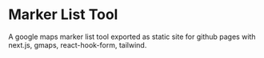 # Marker List Tool

A google maps marker list tool exported as static site for github pages with next.js, gmaps, react-hook-form, tailwind.
